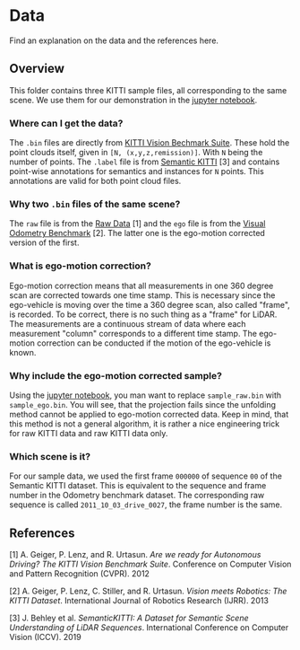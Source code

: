 # Data

Find an explanation on the data and the references here.

## Overview

This folder contains three KITTI sample files, all corresponding to the same scene.
We use them for our demonstration in the [jupyter notebook](../example.ipynb).

### Where can I get the data?
The `.bin` files are directly from [KITTI Vision Bechmark Suite](http://www.cvlibs.net/datasets/kitti/).
These hold the point clouds itself, given in `[N, (x,y,z,remission)]`.
With `N` being the number of points.
The `.label` file is from [Semantic KITTI](http://semantic-kitti.org/) [3] and
contains point-wise annotations for semantics and instances for `N` points.
This annotations are valid for both point cloud files.

### Why two `.bin` files of the same scene?
The `raw` file is from the [Raw Data](http://www.cvlibs.net/datasets/kitti/raw_data.php) [1] and
the `ego` file is from the [Visual Odometry Benchmark](http://www.cvlibs.net/datasets/kitti/eval_odometry.php) [2].
The latter one is the ego-motion corrected version of the first.

### What is ego-motion correction?
Ego-motion correction means that all measurements in one 360 degree scan are
corrected towards one time stamp.
This is necessary since the ego-vehicle is moving over the time a
360 degree scan, also called "frame", is recorded.
To be correct, there is no such thing as a "frame" for LiDAR.
The measurements are a continuous stream of data where each measurement
"column" corresponds to a different time stamp.
The ego-motion correction can be conducted if the motion of the ego-vehicle is known.

### Why include the ego-motion corrected sample?
Using the [jupyter notebook](../example.ipynb), you man want to replace
`sample_raw.bin` with `sample_ego.bin`.
You will see, that the projection fails since the unfolding method cannot be
applied to ego-motion corrected data.
Keep in mind, that this method is not a general algorithm, it is rather a nice
engineering trick for raw KITTI data and raw KITTI data only.

### Which scene is it?
For our sample data, we used the first frame `000000` of sequence `00` of the Semantic KITTI dataset.
This is equivalent to the sequence and frame number in the Odometry benchmark dataset.
The corresponding raw sequence is called `2011_10_03_drive_0027`, the frame number is the same.

## References

[1] A. Geiger, P. Lenz, and R. Urtasun. _Are we ready for Autonomous Driving? The KITTI Vision Benchmark Suite_.
Conference on Computer Vision and Pattern	Recognition (CVPR). 2012

[2] A. Geiger, P. Lenz, C. Stiller, and R. Urtasun. _Vision meets Robotics: The KITTI Dataset_.
International Journal of Robotics Research (IJRR). 2013

[3] J. Behley et al. _SemanticKITTI: A Dataset for Semantic Scene Understanding of LiDAR Sequences_.
International Conference on Computer Vision (ICCV). 2019
